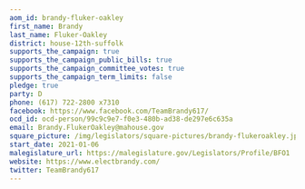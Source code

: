 ```yaml
---
aom_id: brandy-fluker-oakley
first_name: Brandy
last_name: Fluker-Oakley
district: house-12th-suffolk
supports_the_campaign: true
supports_the_campaign_public_bills: true
supports_the_campaign_committee_votes: true
supports_the_campaign_term_limits: false
pledge: true
party: D
phone: (617) 722-2800 x7310
facebook: https://www.facebook.com/TeamBrandy617/
ocd_id: ocd-person/99c9c9e7-f0e3-480b-ad38-de297e6c635a
email: Brandy.FlukerOakley@mahouse.gov
square_picture: /img/legislators/square-pictures/brandy-flukeroakley.jpeg
start_date: 2021-01-06
malegislature_url: https://malegislature.gov/Legislators/Profile/BFO1
website: https://www.electbrandy.com/
twitter: TeamBrandy617
---
```


